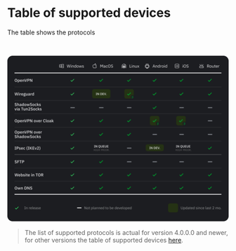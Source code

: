 # Table of supported devices

The table shows the protocols 

&nbsp;

![](https://raw.githubusercontent.com/amnezia-vpn/amnezia.org-content/master/docs/en/instructions/30_table_of_supported_devices/img/table_09_05.png)

>The list of supported protocols is actual for version 4.0.0.0 and newer, for other versions the table of supported devices [here].

[amnezia-site-ext-link]: https://amnezia-web-nx1r.vercel.app
[about-int-link]: /about
[here]: https://ru-docs.amnezia.org/guides/protocols-table-v2/





